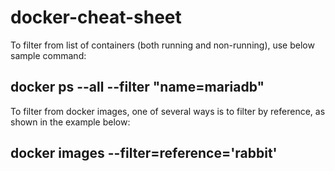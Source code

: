 # docker-cheat-sheet

To filter from list of containers (both running and non-running), use below sample command:
## docker ps --all --filter "name=mariadb"

To filter from docker images, one of several ways is to filter by reference, as shown in the example below:
## docker images --filter=reference='**rabbit**'
